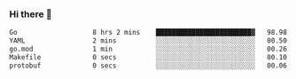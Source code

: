 ### Hi there 👋

<!--
**yeya24/yeya24** is a ✨ _special_ ✨ repository because its `README.md` (this file) appears on your GitHub profile.

Here are some ideas to get you started:

- 🔭 I’m currently working on ...
- 🌱 I’m currently learning ...
- 👯 I’m looking to collaborate on ...
- 🤔 I’m looking for help with ...
- 💬 Ask me about ...
- 📫 How to reach me: ...
- 😄 Pronouns: ...
- ⚡ Fun fact: ...
-->

<!--START_SECTION:waka-->

```txt
Go                   8 hrs 2 mins    ████████████████████████▓   98.98 %
YAML                 2 mins          ░░░░░░░░░░░░░░░░░░░░░░░░░   00.50 %
go.mod               1 min           ░░░░░░░░░░░░░░░░░░░░░░░░░   00.26 %
Makefile             0 secs          ░░░░░░░░░░░░░░░░░░░░░░░░░   00.10 %
protobuf             0 secs          ░░░░░░░░░░░░░░░░░░░░░░░░░   00.06 %
```

<!--END_SECTION:waka-->
